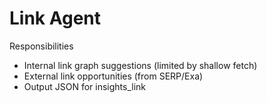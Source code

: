 # Link Agent

Responsibilities
- Internal link graph suggestions (limited by shallow fetch)
- External link opportunities (from SERP/Exa)
- Output JSON for insights_link


